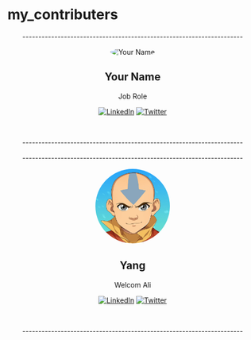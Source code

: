 # my_contributers
<!-- Replace the placeholder links and information with your own details -->

<p align="center">--------------------------------------------------------------------- </p>
<div align="center">
  <img src="https://avatars.githubusercontent.com/u/95689141?v=4" alt="Your Name" width="150" height="150" style="border-radius: 50%">
  <h2>Your Name</h2>
  <p>Job Role</p>
  <p align="center">
    <a href="your_linkedin_profile_url_here"><img src="https://img.shields.io/badge/-LinkedIn-blue?style=flat&logo=Linkedin&logoColor=white" alt="LinkedIn"></a>
    <a href="your_twitter_profile_url_here"><img src="https://img.shields.io/twitter/follow/your_twitter_handle?style=social" alt="Twitter"></a>
  </p>
</div>
<br/>
<p align="center">--------------------------------------------------------------------- </p>
<p align="center">--------------------------------------------------------------------- </p>
<div align="center">
  <img src="./avatar.jpeg" alt="Your Name" width="150" height="150" style="border-radius: 50%">
  <h2>Yang</h2>
  <p>Welcom Ali</p>
  <p align="center">
    <a href="your_linkedin_profile_url_here"><img src="https://www.linkedin.com/in/mohamed-ouaammou-82a816220/" alt="LinkedIn"></a>
    <a href="your_twitter_profile_url_here"><img src="." alt="Twitter"></a>
  </p>
</div>
<br/>
<p align="center">--------------------------------------------------------------------- </p>

